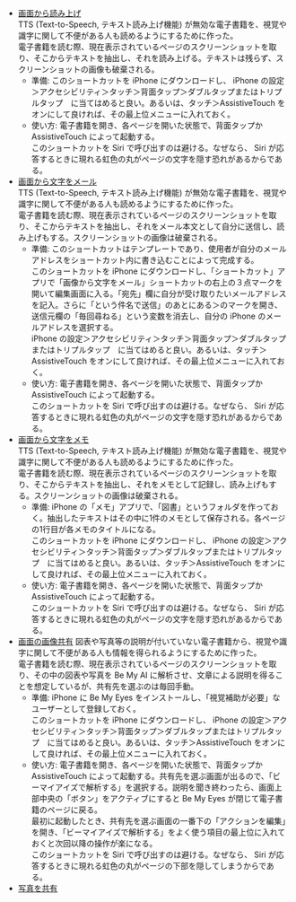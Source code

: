 - [画面から読み上げ](https://www.icloud.com/shortcuts/794934514c8340fc88b70893d539e831)  
   TTS (Text-to-Speech, テキスト読み上げ機能) が無効な電子書籍を、視覚や識字に関して不便がある人も読めるようにするために作った。  
   電子書籍を読む際、現在表示されているページのスクリーンショットを取り、そこからテキストを抽出し、それを読み上げる。テキストは残らず、スクリーンショットの画像も破棄される。  
    - 準備: このショートカットを iPhone にダウンロードし、 iPhone の設定＞アクセシビリティ＞タッチ＞背面タップ＞ダブルタップまたはトリプルタップ　に当てはめると良い。あるいは、タッチ＞AssistiveTouch をオンにして良ければ、その最上位メニューに入れておく。
    - 使い方: 電子書籍を開き、各ページを開いた状態で、背面タップか AssistiveTouch によって起動する。  
      このショートカットを Siri で呼び出すのは避ける。なぜなら、 Siri が応答するときに現れる虹色の丸がページの文字を隠す恐れがあるからである。
- [画面から文字をメール](https://www.icloud.com/shortcuts/7b87030a2c8640d79a27e979090ac0ea)  
   TTS (Text-to-Speech, テキスト読み上げ機能) が無効な電子書籍を、視覚や識字に関して不便がある人も読めるようにするために作った。  
   電子書籍を読む際、現在表示されているページのスクリーンショットを取り、そこからテキストを抽出し、それをメール本文として自分に送信し、読み上げもする。スクリーンショットの画像は破棄される。  
    - 準備: このショートカットはテンプレートであり、使用者が自分のメールアドレスをショートカット内に書き込むことによって完成する。  
      このショートカットを iPhone にダウンロードし、「ショートカット」アプリで「画像から文字をメール」ショートカットの右上の３点マークを開いて編集画面に入る。「宛先」欄に自分が受け取りたいメールアドレスを記入。さらに「という件名で送信」のあとにある＞のマークを開き、送信元欄の「毎回尋ねる」という変数を消去し、自分の iPhone のメールアドレスを選択する。  
      iPhone の設定＞アクセシビリティ＞タッチ＞背面タップ＞ダブルタップまたはトリプルタップ　に当てはめると良い。あるいは、タッチ＞AssistiveTouch をオンにして良ければ、その最上位メニューに入れておく。
    - 使い方: 電子書籍を開き、各ページを開いた状態で、背面タップか AssistiveTouch によって起動する。  
      このショートカットを Siri で呼び出すのは避ける。なぜなら、 Siri が応答するときに現れる虹色の丸がページの文字を隠す恐れがあるからである。
- [画面から文字をメモ](https://www.icloud.com/shortcuts/a126293c92a84a119980922d6e5bcdb0)  
   TTS (Text-to-Speech, テキスト読み上げ機能) が無効な電子書籍を、視覚や識字に関して不便がある人も読めるようにするために作った。  
   電子書籍を読む際、現在表示されているページのスクリーンショットを取り、そこからテキストを抽出し、それをメモとして記録し、読み上げもする。スクリーンショットの画像は破棄される。  
    - 準備: iPhone の「メモ」アプリで、「図書」というフォルダを作っておく。抽出したテキストはその中に1件のメモとして保存される。各ページの1行目が各メモのタイトルになる。  
      このショートカットを iPhone にダウンロードし、 iPhone の設定＞アクセシビリティ＞タッチ＞背面タップ＞ダブルタップまたはトリプルタップ　に当てはめると良い。あるいは、タッチ＞AssistiveTouch をオンにして良ければ、その最上位メニューに入れておく。
    - 使い方: 電子書籍を開き、各ページを開いた状態で、背面タップか AssistiveTouch によって起動する。  
      このショートカットを Siri で呼び出すのは避ける。なぜなら、 Siri が応答するときに現れる虹色の丸がページの文字を隠す恐れがあるからである。
- [画面の画像共有](https://www.icloud.com/shortcuts/cdcb64dca6994236ad76e974461205dc)
  図表や写真等の説明が付いていない電子書籍から、視覚や識字に関して不便がある人も情報を得られるようにするために作った。  
  電子書籍を読む際、現在表示されているページのスクリーンショットを取り、その中の図表や写真を Be My AI に解析させ、文章による説明を得ることを想定しているが、共有先を選ぶのは毎回手動。
   - 準備: iPhone に Be My Eyes をインストールし、「視覚補助が必要」なユーザーとして登録しておく。  
     このショートカットを iPhone にダウンロードし、 iPhone の設定＞アクセシビリティ＞タッチ＞背面タップ＞ダブルタップまたはトリプルタップ　に当てはめると良い。あるいは、タッチ＞AssistiveTouch をオンにして良ければ、その最上位メニューに入れておく。
   - 使い方: 電子書籍を開き、各ページを開いた状態で、背面タップか AssistiveTouch によって起動する。共有先を選ぶ画面が出るので、「ビーマイアイズで解析する」を選択する。説明を聞き終わったら、画面上部中央の「ボタン」をアクティブにすると Be My Eyes が閉じて電子書籍のページに戻る。  
     最初に起動したとき、共有先を選ぶ画面の一番下の「アクションを編集」を開き、「ビーマイアイズで解析する」をよく使う項目の最上位に入れておくと次回以降の操作が楽になる。  
     このショートカットを Siri で呼び出すのは避ける。なぜなら、 Siri が応答するときに現れる虹色の丸がページの下部を隠してしまうからである。
- [写真を共有](https://www.icloud.com/shortcuts/977831ea638e4a108ada682b55325efc)
